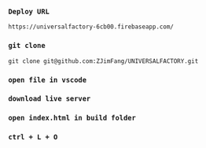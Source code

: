 ### `Deploy URL`

```
https://universalfactory-6cb00.firebaseapp.com/
```

### `git clone`

```
git clone git@github.com:ZJimFang/UNIVERSALFACTORY.git
```

### `open file in vscode`

### `download live server`

### `open index.html in build folder`

### `ctrl + L + O`

